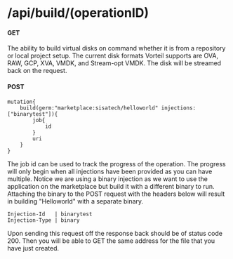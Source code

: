 # /api/build/(operationID)
#### GET
The ability to build virtual disks on command whether it is from a repository or local project setup. The current disk formats Vorteil supports are OVA, RAW, GCP, XVA, VMDK, and Stream-opt VMDK. The disk will be streamed back on the request.
#### POST

    mutation{
        build(germ:"marketplace:sisatech/helloworld" injections:["binarytest"]){
            job{
                id
            }
            uri
        }
    }

The job id can be used to track the progress of the operation. The progress will only begin when all injections have been provided as you can have multiple. Notice we are using a binary injection as we want to use the application on the marketplace but build it with a different binary to run. Attaching the binary to the POST request with the headers below will result in building "Helloworld" with a separate binary.
    
    Injection-Id   | binarytest
    Injection-Type | binary
    
Upon sending this request off the response back should be of status code 200. Then you will be able to GET the same address for the file that you have just created.

